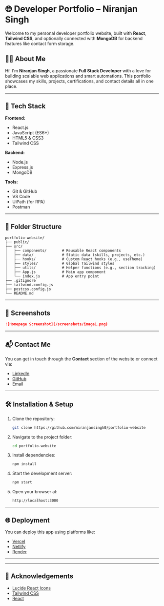 # 🌐 Developer Portfolio – Niranjan Singh

Welcome to my personal developer portfolio website, built with **React**, **Tailwind CSS**, and optionally connected with **MongoDB** for backend features like contact form storage.

## 🧑‍💻 About Me

Hi! I'm **Niranjan Singh**, a passionate **Full Stack Developer** with a love for building scalable web applications and smart automations. This portfolio showcases my skills, projects, certifications, and contact details all in one place.

---

## 🚀 Tech Stack

**Frontend:**
- React.js
- JavaScript (ES6+)
- HTML5 & CSS3
- Tailwind CSS

**Backend:**
- Node.js
- Express.js
- MongoDB

**Tools:**
- Git & GitHub
- VS Code
- UiPath (for RPA)
- Postman

---

## 📁 Folder Structure

```
portfolio-website/
├── public/
├── src/
│   ├── components/       # Reusable React components
│   ├── data/             # Static data (skills, projects, etc.)
│   ├── hooks/            # Custom React hooks (e.g., useTheme)
│   ├── styles/           # Global Tailwind styles
│   ├── utils/            # Helper functions (e.g., section tracking)
│   ├── App.js            # Main app component
│   └── index.js          # App entry point
├── .gitignore
├── tailwind.config.js
├── postcss.config.js
└── README.md
```

---

## 📸 Screenshots



```markdown
![Homepage Screenshot](/screenshots/image1.png)
```

---

## 📬 Contact Me

You can get in touch through the **Contact** section of the website or connect via:

- [LinkedIn](https://www.linkedin.com/in/niranjan-singh-56541126b/)
- [GitHub](https://github.com/niranjansingh0)
- [Email](mailto:ns916169@gmail.com)

---

## 🛠️ Installation & Setup

1. Clone the repository:
   ```bash
   git clone https://github.com/niranjansingh0/portfolio-website
   ```

2. Navigate to the project folder:
   ```bash
   cd portfolio-website
   ```

3. Install dependencies:
   ```bash
   npm install
   ```

4. Start the development server:
   ```bash
   npm start
   ```

5. Open your browser at:
   ```
   http://localhost:3000
   ```

---

## 🌐 Deployment

You can deploy this app using platforms like:
- [Vercel](https://vercel.com/)
- [Netlify](https://www.netlify.com/)
- [Render](https://render.com/)

---





---

## 🙌 Acknowledgements

- [Lucide React Icons](https://lucide.dev/)
- [Tailwind CSS](https://tailwindcss.com/)
- [React](https://reactjs.org/)
